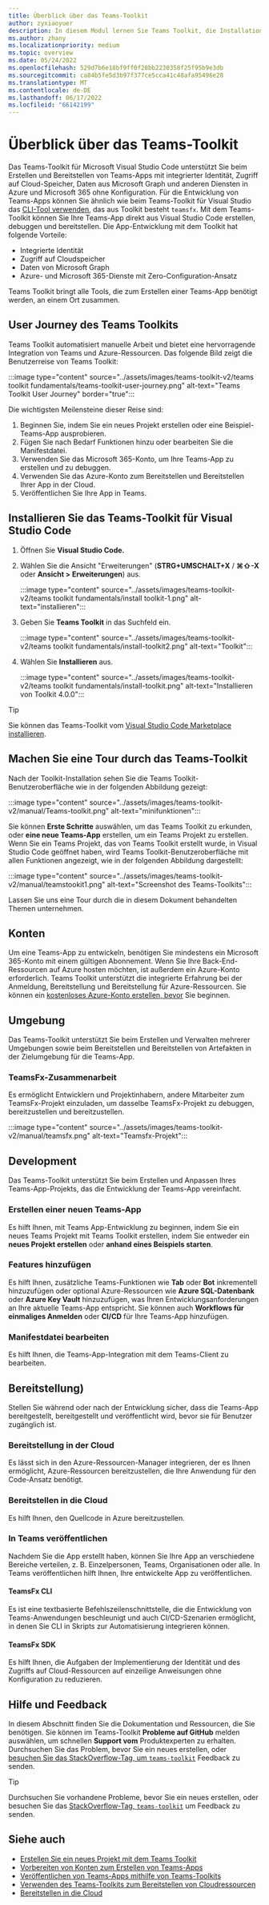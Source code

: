 ```yaml
---
title: Überblick über das Teams-Toolkit
author: zyxiaoyuer
description: In diesem Modul lernen Sie Teams Toolkit, die Installation des Teams Toolkits und die Benutzerreise des Teams Toolkits kennen.
ms.author: zhany
ms.localizationpriority: medium
ms.topic: overview
ms.date: 05/24/2022
ms.openlocfilehash: 529d7b6e18bf9ff0f28bb2230358f25f95b9e3db
ms.sourcegitcommit: ca84b5fe5d3b97f377ce5cca41c48afa95496e28
ms.translationtype: MT
ms.contentlocale: de-DE
ms.lasthandoff: 06/17/2022
ms.locfileid: "66142199"
---
```

# <a name="teams-toolkit-overview"></a>Überblick über das Teams-Toolkit

Das Teams-Toolkit für Microsoft Visual Studio Code unterstützt Sie beim Erstellen und Bereitstellen von Teams-Apps mit integrierter Identität, Zugriff auf Cloud-Speicher, Daten aus Microsoft Graph und anderen Diensten in Azure und Microsoft 365 ohne Konfiguration. Für die Entwicklung von Teams-Apps können Sie ähnlich wie beim Teams-Toolkit für Visual Studio das [CLI-Tool verwenden](https://github.com/OfficeDev/TeamsFx/blob/dev/docs/cli/user-manual.md), das aus Toolkit besteht `teamsfx`.
Mit dem Teams-Toolkit können Sie Ihre Teams-App direkt aus Visual Studio Code erstellen, debuggen und bereitstellen. Die App-Entwicklung mit dem Toolkit hat folgende Vorteile:

* Integrierte Identität
* Zugriff auf Cloudspeicher
* Daten von Microsoft Graph
* Azure- und Microsoft 365-Dienste mit Zero-Configuration-Ansatz

Teams Toolkit bringt alle Tools, die zum Erstellen einer Teams-App benötigt werden, an einem Ort zusammen.

## <a name="user-journey-of-teams-toolkit"></a>User Journey des Teams Toolkits

Teams Toolkit automatisiert manuelle Arbeit und bietet eine hervorragende Integration von Teams und Azure-Ressourcen. Das folgende Bild zeigt die Benutzerreise von Teams Toolkit:

:::image type="content" source="../assets/images/teams-toolkit-v2/teams toolkit fundamentals/teams-toolkit-user-journey.png" alt-text="Teams Toolkit User Journey" border="true":::

Die wichtigsten Meilensteine dieser Reise sind:

1. Beginnen Sie, indem Sie ein neues Projekt erstellen oder eine Beispiel-Teams-App ausprobieren.
1. Fügen Sie nach Bedarf Funktionen hinzu oder bearbeiten Sie die Manifestdatei.
1. Verwenden Sie das Microsoft 365-Konto, um Ihre Teams-App zu erstellen und zu debuggen.
1. Verwenden Sie das Azure-Konto zum Bereitstellen und Bereitstellen Ihrer App in der Cloud.
1. Veröffentlichen Sie Ihre App in Teams.

## <a name="install-teams-toolkit-for-visual-studio-code"></a>Installieren Sie das Teams-Toolkit für Visual Studio Code

1. Öffnen Sie **Visual Studio Code.**
1. Wählen Sie die Ansicht "Erweiterungen" (**STRG+UMSCHALT+X** / **⌘⇧-X** oder **Ansicht > Erweiterungen**) aus.

   :::image type="content" source="../assets/images/teams-toolkit-v2/teams toolkit fundamentals/install toolkit-1.png" alt-text="installieren":::

1. Geben Sie **Teams Toolkit** in das Suchfeld ein.

   :::image type="content" source="../assets/images/teams-toolkit-v2/teams toolkit fundamentals/install-toolkit2.png" alt-text="Toolkit":::

1. Wählen Sie **Installieren** aus.
  
   :::image type="content" source="../assets/images/teams-toolkit-v2/teams toolkit fundamentals/install-toolkit.png" alt-text="Installieren von Toolkit 4.0.0":::

> [!TIP]
> Sie können das Teams-Toolkit vom [Visual Studio Code Marketplace installieren](https://marketplace.visualstudio.com/items?itemName=TeamsDevApp.ms-teams-vscode-extension).

## <a name="take-a-tour-of-teams-toolkit"></a>Machen Sie eine Tour durch das Teams-Toolkit

Nach der Toolkit-Installation sehen Sie die Teams Toolkit-Benutzeroberfläche wie in der folgenden Abbildung gezeigt:

:::image type="content" source="../assets/images/teams-toolkit-v2/manual/Teams-toolkit.png" alt-text="minifunktionen":::

Sie können **Erste Schritte** auswählen, um das Teams Toolkit zu erkunden, oder **eine neue Teams-App** erstellen, um ein Teams Projekt zu erstellen. Wenn Sie ein Teams Projekt, das von Teams Toolkit erstellt wurde, in Visual Studio Code geöffnet haben, wird Teams Toolkit-Benutzeroberfläche mit allen Funktionen angezeigt, wie in der folgenden Abbildung dargestellt:

:::image type="content" source="../assets/images/teams-toolkit-v2/manual/teamstookit1.png" alt-text="Screenshot des Teams-Toolkits":::

Lassen Sie uns eine Tour durch die in diesem Dokument behandelten Themen unternehmen.

## <a name="accounts"></a>Konten

Um eine Teams-App zu entwickeln, benötigen Sie mindestens ein Microsoft 365-Konto mit einem gültigen Abonnement. Wenn Sie Ihre Back-End-Ressourcen auf Azure hosten möchten, ist außerdem ein Azure-Konto erforderlich. Teams Toolkit unterstützt die integrierte Erfahrung bei der Anmeldung, Bereitstellung und Bereitstellung für Azure-Ressourcen. Sie können ein [kostenloses Azure-Konto erstellen, bevor](https://azure.microsoft.com/free/) Sie beginnen.

## <a name="environment"></a>Umgebung

Das Teams-Toolkit unterstützt Sie beim Erstellen und Verwalten mehrerer Umgebungen sowie beim Bereitstellen und Bereitstellen von Artefakten in der Zielumgebung für die Teams-App.

### <a name="teamsfx-collaboration"></a>TeamsFx-Zusammenarbeit

Es ermöglicht Entwicklern und Projektinhabern, andere Mitarbeiter zum TeamsFx-Projekt einzuladen, um dasselbe TeamsFx-Projekt zu debuggen, bereitzustellen und bereitzustellen.

:::image type="content" source="../assets/images/teams-toolkit-v2/manual/teamsfx.png" alt-text="Teamsfx-Projekt":::

## <a name="development"></a>Development

Das Teams-Toolkit unterstützt Sie beim Erstellen und Anpassen Ihres Teams-App-Projekts, das die Entwicklung der Teams-App vereinfacht.

### <a name="create-a-new-teams-app"></a>Erstellen einer neuen Teams-App

Es hilft Ihnen, mit Teams App-Entwicklung zu beginnen, indem Sie ein neues Teams Projekt mit Teams Toolkit erstellen, indem Sie entweder ein **neues Projekt erstellen** oder **anhand eines Beispiels starten**.

### <a name="add-features"></a>Features hinzufügen

Es hilft Ihnen, zusätzliche Teams-Funktionen wie **Tab** oder **Bot** inkrementell hinzuzufügen oder optional Azure-Ressourcen wie **Azure SQL-Datenbank** oder **Azure Key Vault** hinzuzufügen, was Ihren Entwicklungsanforderungen an Ihre aktuelle Teams-App entspricht. Sie können auch **Workflows für einmaliges Anmelden** oder **CI/CD** für Ihre Teams-App hinzufügen. 

### <a name="edit-manifest-file"></a>Manifestdatei bearbeiten

Es hilft Ihnen, die Teams-App-Integration mit dem Teams-Client zu bearbeiten.

## <a name="deployment"></a>Bereitstellung)

Stellen Sie während oder nach der Entwicklung sicher, dass die Teams-App bereitgestellt, bereitgestellt und veröffentlicht wird, bevor sie für Benutzer zugänglich ist.

### <a name="provision-in-the-cloud"></a>Bereitstellung in der Cloud

Es lässt sich in den Azure-Ressourcen-Manager integrieren, der es Ihnen ermöglicht, Azure-Ressourcen bereitzustellen, die Ihre Anwendung für den Code-Ansatz benötigt.

### <a name="deploy-to-the-cloud"></a>Bereitstellen in die Cloud

 Es hilft Ihnen, den Quellcode in Azure bereitzustellen.

### <a name="publish-to-teams"></a>In Teams veröffentlichen

Nachdem Sie die App erstellt haben, können Sie Ihre App an verschiedene Bereiche verteilen, z. B. Einzelpersonen, Teams, Organisationen oder alle. In Teams veröffentlichen hilft Ihnen, Ihre entwickelte App zu veröffentlichen.

#### <a name="teamsfx-cli"></a>TeamsFx CLI

Es ist eine textbasierte Befehlszeilenschnittstelle, die die Entwicklung von Teams-Anwendungen beschleunigt und auch CI/CD-Szenarien ermöglicht, in denen Sie CLI in Skripts zur Automatisierung integrieren können.

#### <a name="teamsfx-sdk"></a>TeamsFx SDK

Es hilft Ihnen, die Aufgaben der Implementierung der Identität und des Zugriffs auf Cloud-Ressourcen auf einzeilige Anweisungen ohne Konfiguration zu reduzieren.

## <a name="help-and-feedback"></a>Hilfe und Feedback

In diesem Abschnitt finden Sie die Dokumentation und Ressourcen, die Sie benötigen. Sie können im Teams-Toolkit **Probleme auf GitHub** melden auswählen, um schnellen **Support vom** Produktexperten zu erhalten. Durchsuchen Sie das Problem, bevor Sie ein neues erstellen, oder [besuchen Sie das StackOverflow-Tag, um `teams-toolkit`](https://stackoverflow.com/questions/tagged/teams-toolkit) Feedback zu senden.
<!--  
Let's explore Teams Toolkit features.

| Teams Toolkit Features | Includes | What you can do |
| --- | --- | --- |
| **Accounts** | &nbsp; | &nbsp; |
| &nbsp; | Microsoft 365 account | Use your Microsoft 365 account with a valid E5 subscription for building your app. |
| &nbsp; | Azure account | Use your Azure account for deploying app on Azure. |
| **Environment** | &nbsp; | &nbsp; |
| &nbsp; | local | Deploy your app in the default local environment with local machine environment configurations. |
| &nbsp; | dev | Deploy your app in the default dev environment with remote or cloud environment configurations. You can create more environments, as you need. |
| **Development** | &nbsp; | &nbsp; |
| &nbsp; | Create a new Teams app | Use the toolkit wizard to prepare project scaffolding for app development. |
| &nbsp; | View samples | Select any of Teams Toolkit's 12 sample apps. The toolkit downloads the app code from GitHub, and you can build the sample app. |
| &nbsp; | Add Features | - Add other required Teams capabilities to Teams app during development process. </br> - Add optional cloud resources suitable for your app. |
| &nbsp; | Edit manifest file | Edit the Teams app integration with Teams client. |
| **Deployment** | &nbsp; | &nbsp; |
| &nbsp; | Provision in the cloud | Allocate Azure resources for your application. Teams Toolkit is integrated with Azure Resource Manager. |
| &nbsp; | Zip Teams metadata package | Create the app package that can be uploaded to Teams or Developer Portal. It contains the app manifest and app icons.  |
| &nbsp; | Deploy to the cloud | Deploy the source code to Azure. |
| &nbsp; | Publish to Teams | Publish your developed app and distribute it to scopes, such as personal, team, channel, or organization. |
| &nbsp; | Developer Portal for Teams | Use Developer Portal to configure and manage your Teams app. |
| **Help and Feedback** | &nbsp; | &nbsp; |
| &nbsp; | Quick start | View the Teams Toolkit Quick start help within Visual Studio Code.  |
| &nbsp; | Tutorial | Select to access different tutorials. |
| &nbsp; | Documentation | Select to access the Microsoft Teams Developer Documentation. |
| &nbsp; | Report issues on GitHub | Select to access GitHub page and raise any issues. |

-->
> [!TIP]
> Durchsuchen Sie vorhandene Probleme, bevor Sie ein neues erstellen, oder besuchen Sie das [StackOverflow-Tag, `teams-toolkit`](https://stackoverflow.com/questions/tagged/teams-toolkit) um Feedback zu senden.

## <a name="see-also"></a>Siehe auch

* [Erstellen Sie ein neues Projekt mit dem Teams Toolkit](create-new-project.md)
* [Vorbereiten von Konten zum Erstellen von Teams-Apps](accounts.md)
* [Veröffentlichen von Teams-Apps mithilfe von Teams-Toolkits](publish.md)
* [Verwenden des Teams-Toolkits zum Bereitstellen von Cloudressourcen](provision.md)
* [Bereitstellen in die Cloud](deploy.md)
